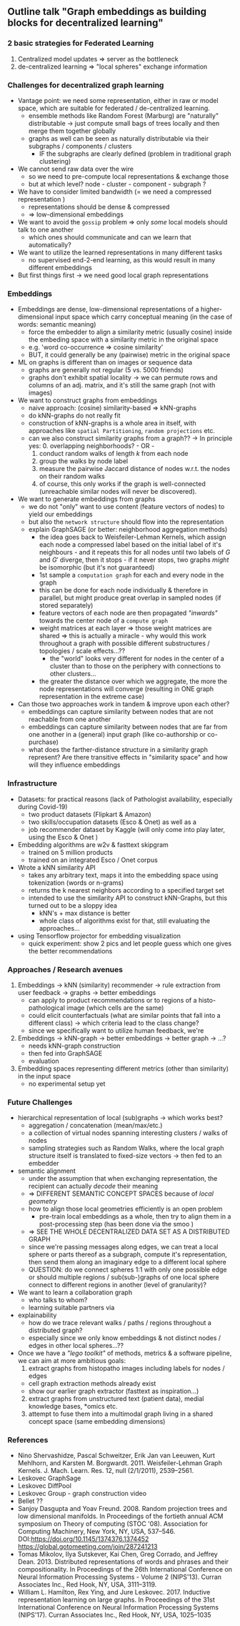 ## Outline talk "Graph embeddings as building blocks for decentralized learning"

### 2 basic strategies for Federated Learning

1. Centralized model updates => server as the bottleneck
2. de-centralized learning => "local spheres" exchange information


### Challenges for decentralized graph learning

* Vantage point: we need some representation, either in raw or model space, which are suitable for federated / de-centralized learning.
  - ensemble methods like Random Forest (Marburg) are "naturally" distributable -> just compute small bags of trees locally and then merge them together globally
  - graphs as well can be seen as naturally distributable via their subgraphs / components / clusters
    + IF the subgraphs are clearly defined (problem in traditional graph clustering)
* We cannot send raw data over the wire
  - so we need to pre-compute local representations & exchange those
  - but at which level? node - cluster - component - subgraph ?
* We have to consider limited bandwidth (= we need a compressed representation )
  - representations should be dense & compressed
  - => low-dimensional embeddings
* We want to avoid the `gossip` problem => only *some* local models should talk to one another
  - which ones should communicate and can we learn that automatically?
* We want to utilize the learned representations in many different tasks
  - no supervised end-2-end learning, as this would result in many different embeddings
* But first things first -> we need good local graph representations


### Embeddings

* Embeddings are dense, low-dimensional representations of a higher-dimensional input space which carry conceptual meaning (in the case of words: semantic meaning)
  - force the embedder to align a similarity metric (usually cosine) inside the embeding space with a similarity metric in the original space
  - e.g. 'word co-occurrence => cosine similarity'
  - BUT, it could generally be any (pairwise) metric in the original space
* ML on graphs is different than on images or sequence data
  - graphs are generally not regular (5 vs. 5000 friends)
  - graphs don't exhibit spatial locality -> we can permute rows and columns of an adj. matrix, and it's still the same graph (not with images)
* We want to construct graphs from embeddings
  - naive approach: (cosine) similarity-based => kNN-graphs
  - do kNN-graphs do not really fit 
  - construction of kNN-graphs is a whole area in itself, with approaches like `spatial Partitioning`, `random projections` etc.
  - can we also construct similarity graphs from a graph?? -> In principle yes:
    0. overlapping neighborhoods? - OR - 
    1. conduct random walks of length $k$ from each node
    2. group the walks by node label
    3. measure the pairwise Jaccard distance of nodes w.r.t. the nodes on their random walks
    4. of course, this only works if the graph is well-connected (unreachable similar nodes will never be discovered).
* We want to generate embeddings from graphs
  - we do not "only" want to use content (feature vectors of nodes) to yield our embeddings
  - but also the `network structure` should flow into the representation
  - explain GraphSAGE (or better: neighborhood aggregation methods)
    - the idea goes back to Weisfeiler-Lehman Kernels, which assign each node a compressed label based on the initial label of it's neighbours - and it repeats this for all nodes until two labels of $G$ and $G'$ diverge, then it stops - if it never stops, two graphs *might* be isomorphic (but it's not guaranteed)
    - 1st sample a `computation graph` for each and every node in the graph
    - this can be done for each node individually & therefore in parallel, but might produce great overlap in sampled nodes (if stored separately)
    - feature vectors of each node are then propagated *"inwards"* towards the center node of a `compute graph`
    - weight matrices at each layer => those weight matrices are shared => this is actually a miracle - why would this work throughout a graph with possible different substructures / topologies / scale effects...??
      + the "world" looks very different for nodes in the center of a cluster than to those on the periphery with connections to other clusters... 
    - the greater the distance over which we aggregate, the more the node representations will converge (resulting in ONE graph representation in the extreme case)
* Can those two approaches work in tandem & improve upon each other?
  - embeddings can capture similarity between nodes that are not reachable from one another
  - embeddings can capture similarity between nodes that are far from one another in a (general) input graph (like co-authorship or co-purchase)
  - what does the farther-distance structure in a similarity graph represent? Are there transitive effects in "similarity space" and how will they influence embeddings


### Infrastructure

* Datasets: for practical reasons (lack of Pathologist availability, especially during Covid-19)
  - two product datasets (Flipkart & Amazon)
  - two skills/occupation datasets (Esco & Onet) as well as a 
  - job recommender dataset by Kaggle (will only come into play later, using the Esco & Onet  )
* Embedding algorithms are w2v & fasttext skipgram
  - trained on 5 million products
  - trained on an integrated Esco / Onet corpus
* Wrote a kNN similarity API
  - takes any arbitrary text, maps it into the embedding space using tokenization (words or n-grams)
  - returns the k nearest neighbors according to a specified target set
  - intended to use the similarity API to construct kNN-Graphs, but this turned out to be a sloppy idea
    + kNN's + max distance is better
    + whole class of algorithms exist for that, still evaluating the approaches...
* using Tensorflow projector for embedding visualization
  - quick experiment: show 2 pics and let people guess which one gives the better recommendations


### Approaches / Research avenues

1. Embeddings -> kNN (similarity) recommender -> rule extraction from user feedback -> graphs -> better embeddings
   - can apply to product recommendations or to regions of a histo-pathological image (which cells are the same)
   - could elicit counterfactuals (what are similar points that fall into a different class) -> which criteria lead to the class change?
   - since we specifically want to utilize human feedback, we're 
2. Embeddings -> kNN-graph -> better embeddings -> better graph -> ...?
   - needs kNN-graph construction
   - then fed into GraphSAGE
   - evaluation
3. Embedding spaces representing different metrics (other than similarity) in the input space
   - no experimental setup yet



### Future Challenges

* hierarchical representation of local (sub)graphs -> which works best?
  - aggregation / concatenation (mean/max/etc.)
  - a collection of virtual nodes spanning interesting clusters / walks of nodes
  - sampling strategies such as Random Walks, where the local graph structure itself is translated to fixed-size vectors -> then fed to an embedder
* semantic alignment
  - under the assumption that when exchanging representation, the recipient can actually *decode* their meaning
  - => DIFFERENT SEMANTIC CONCEPT SPACES because of *local geometry*
  - how to align those local geometries efficiently is an open problem
    + pre-train local embeddings as a whole, then try to align them in a post-processing step (has been done via the smoo )
  - => SEE THE WHOLE DECENTRALIZED DATA SET AS A DISTRIBUTED GRAPH
  - since we're passing messages along edges, we can treat a local sphere or parts thereof as a subgraph, compute it's representation, then send them along an imaginary edge to a different local sphere
  - QUESTION: do we connect spheres 1:1 with only one possible edge or should multiple regions / sub(sub-)graphs of one local sphere connect to different regions in another (level of granularity)?
* We want to learn a collaboration graph
  - who talks to whom?
  - learning suitable partners via
* explainability
  - how do we trace relevant walks / paths / regions throughout a distributed graph?
  - especially since we only know embeddings & not distinct nodes / edges in other local spheres...??
* Once we have a *"lego toolkit"* of methods, metrics & a software pipeline, we can aim at more ambitious goals:
   1. extract graphs from histopatho images including labels for nodes / edges
    - cell graph extraction methods already exist
    - show our earlier graph extractor (fasttext as inspiration...)
   2. extract graphs from unstructured text (patient data), medial knowledge bases, *omics etc.
   3. attempt to fuse them into a multimodal graph living in a shared concept space (same embedding dimensions)


### References

* Nino Shervashidze, Pascal Schweitzer, Erik Jan van Leeuwen, Kurt Mehlhorn, and Karsten M. Borgwardt. 2011. Weisfeiler-Lehman Graph Kernels. J. Mach. Learn. Res. 12, null (2/1/2011), 2539–2561.
* Leskovec GraphSage
* Leskovec DiffPool
* Leskovec Group - graph construction video
* Bellet ??
* Sanjoy Dasgupta and Yoav Freund. 2008. Random projection trees and low dimensional manifolds. In Proceedings of the fortieth annual ACM symposium on Theory of computing (STOC '08). Association for Computing Machinery, New York, NY, USA, 537–546. DOI:https://doi.org/10.1145/1374376.1374452
https://global.gotomeeting.com/join/287241213
* Tomas Mikolov, Ilya Sutskever, Kai Chen, Greg Corrado, and Jeffrey Dean. 2013. Distributed representations of words and phrases and their compositionality. In Proceedings of the 26th International Conference on Neural Information Processing Systems - Volume 2 (NIPS'13). Curran Associates Inc., Red Hook, NY, USA, 3111–3119.
* William L. Hamilton, Rex Ying, and Jure Leskovec. 2017. Inductive representation learning on large graphs. In Proceedings of the 31st International Conference on Neural Information Processing Systems (NIPS'17). Curran Associates Inc., Red Hook, NY, USA, 1025–1035


